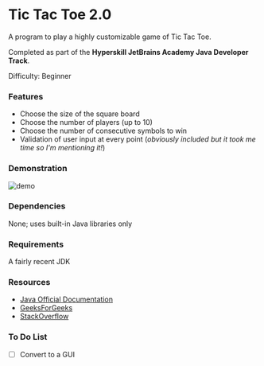 # Tic Tac Toe 2.0

A program to play a highly customizable game of Tic Tac Toe.

Completed as part of the **Hyperskill JetBrains Academy Java Developer Track**.

Difficulty: Beginner

### Features
* Choose the size of the square board 
* Choose the number of players (up to 10)
* Choose the number of consecutive symbols to win
* Validation of user input at every point (*obviously included but it took me time so I'm mentioning it!*)

### Demonstration

![demo](https://drive.google.com/uc?export=view&id=1KtGixNl_sUUzT7s5l4y_8RIq3neXnD6D)

### Dependencies

None; uses built-in Java libraries only

### Requirements

A fairly recent JDK

### Resources

* [Java Official Documentation](https://docs.oracle.com/javase/8/docs/)
* [GeeksForGeeks](https://www.geeksforgeeks.org/)
* [StackOverflow](https://stackoverflow.com/)

### To Do List

- [ ] Convert to a GUI
